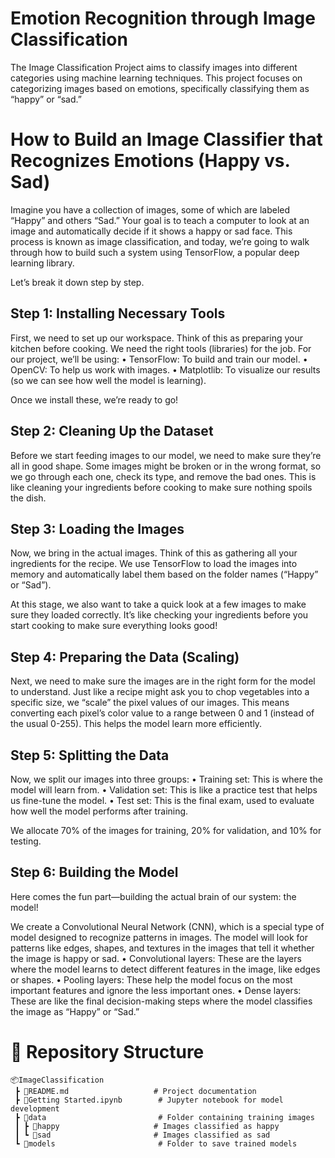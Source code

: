 # Emotion Recognition through Image Classification

The Image Classification Project aims to classify images into different categories using machine learning techniques. This project focuses on categorizing images based on emotions, specifically classifying them as “happy” or “sad.”

# How to Build an Image Classifier that Recognizes Emotions (Happy vs. Sad)

Imagine you have a collection of images, some of which are labeled “Happy” and others “Sad.” Your goal is to teach a computer to look at an image and automatically decide if it shows a happy or sad face. This process is known as image classification, and today, we’re going to walk through how to build such a system using TensorFlow, a popular deep learning library.

Let’s break it down step by step.

## Step 1: Installing Necessary Tools

First, we need to set up our workspace. Think of this as preparing your kitchen before cooking. We need the right tools (libraries) for the job. For our project, we’ll be using:
	•	TensorFlow: To build and train our model.
	•	OpenCV: To help us work with images.
	•	Matplotlib: To visualize our results (so we can see how well the model is learning).

Once we install these, we’re ready to go!

## Step 2: Cleaning Up the Dataset

Before we start feeding images to our model, we need to make sure they’re all in good shape. Some images might be broken or in the wrong format, so we go through each one, check its type, and remove the bad ones. This is like cleaning your ingredients before cooking to make sure nothing spoils the dish.

## Step 3: Loading the Images

Now, we bring in the actual images. Think of this as gathering all your ingredients for the recipe. We use TensorFlow to load the images into memory and automatically label them based on the folder names (“Happy” or “Sad”).

At this stage, we also want to take a quick look at a few images to make sure they loaded correctly. It’s like checking your ingredients before you start cooking to make sure everything looks good!

## Step 4: Preparing the Data (Scaling)

Next, we need to make sure the images are in the right form for the model to understand. Just like a recipe might ask you to chop vegetables into a specific size, we “scale” the pixel values of our images. This means converting each pixel’s color value to a range between 0 and 1 (instead of the usual 0-255). This helps the model learn more efficiently.

## Step 5: Splitting the Data

Now, we split our images into three groups:
	•	Training set: This is where the model will learn from.
	•	Validation set: This is like a practice test that helps us fine-tune the model.
	•	Test set: This is the final exam, used to evaluate how well the model performs after training.

We allocate 70% of the images for training, 20% for validation, and 10% for testing.

## Step 6: Building the Model

Here comes the fun part—building the actual brain of our system: the model!

We create a Convolutional Neural Network (CNN), which is a special type of model designed to recognize patterns in images. The model will look for patterns like edges, shapes, and textures in the images that tell it whether the image is happy or sad.
	•	Convolutional layers: These are the layers where the model learns to detect different features in the image, like edges or shapes.
	•	Pooling layers: These help the model focus on the most important features and ignore the less important ones.
	•	Dense layers: These are like the final decision-making steps where the model classifies the image as “Happy” or “Sad.”


# 📂 Repository Structure

	📦ImageClassification
	 ┣ 📜README.md                   # Project documentation
	 ┣ 📜Getting Started.ipynb        # Jupyter notebook for model development
	 ┣ 📂data                         # Folder containing training images
	 ┃ ┣ 📂happy                     # Images classified as happy
	 ┃ ┗ 📂sad                       # Images classified as sad
	 ┗ 📜models                       # Folder to save trained models
